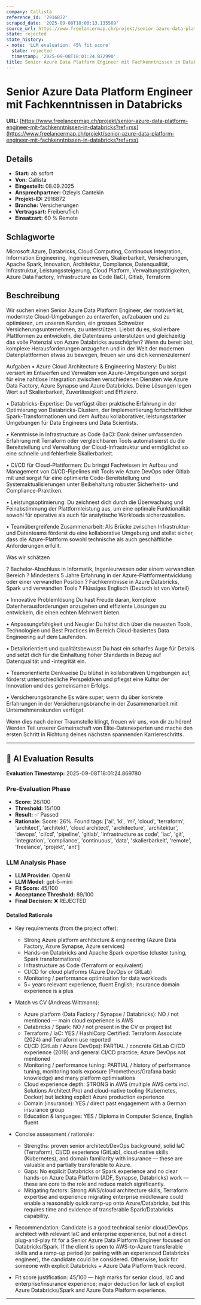 ```yaml
---
company: Callista
reference_id: '2916872'
scraped_date: '2025-09-08T18:00:13.135569'
source_url: https://www.freelancermap.ch/projekt/senior-azure-data-platform-engineer-mit-fachkenntnissen-in-databricks?ref=rss
state: rejected
state_history:
- note: 'LLM evaluation: 45% fit score'
  state: rejected
  timestamp: '2025-09-08T18:01:24.872990'
title: Senior Azure Data Platform Engineer mit Fachkenntnissen in Databricks
---
```



# Senior Azure Data Platform Engineer mit Fachkenntnissen in Databricks
**URL:** [https://www.freelancermap.ch/projekt/senior-azure-data-platform-engineer-mit-fachkenntnissen-in-databricks?ref=rss](https://www.freelancermap.ch/projekt/senior-azure-data-platform-engineer-mit-fachkenntnissen-in-databricks?ref=rss)
## Details
- **Start:** ab sofort
- **Von:** Callista
- **Eingestellt:** 08.09.2025
- **Ansprechpartner:** Ozleyis Cantekin
- **Projekt-ID:** 2916872
- **Branche:** Versicherungen
- **Vertragsart:** Freiberuflich
- **Einsatzart:** 60
                                                % Remote

## Schlagworte
Microsoft Azure, Databricks, Cloud Computing, Continuous Integration, Information Engineering, Ingenieurwesen, Skalierbarkeit, Versicherungen, Apache Spark, Innovation, Architektur, Compliance, Datenqualität, Infrastruktur, Leistungssteigerung, Cloud Platform, Verwaltungstätigkeiten, Azure Data Factory, Infrastructure as Code (IaC), Gitlab, Terraform

## Beschreibung
Wir suchen einen Senior Azure Data Platform Engineer, der motiviert ist, modernste Cloud-Umgebungen zu entwerfen, aufzubauen und zu optimieren, um unseren Kunden, ein grosses Schweizer Versicherungsunternehmen, zu unterstützen. Liebst du es, skalierbare Plattformen zu entwickeln, die Datenteams unterstützen und gleichzeitig das volle Potenzial von Azure Databricks ausschöpfen? Wenn du bereit bist, komplexe Herausforderungen anzugehen und in der Welt der modernen Datenplattformen etwas zu bewegen, freuen wir uns dich kennenzulernen!

Aufgaben
• Azure Cloud Architecture & Engineering Mastery: Du bist versiert im Entwerfen und Verwalten von Azure-Umgebungen und sorgst für eine nahtlose Integration zwischen verschiedenen Diensten wie Azure Data Factory, Azure Synapse und Azure Databricks. Deine Lösungen legen Wert auf Skalierbarkeit, Zuverlässigkeit und Effizienz.

• Databricks-Expertise: Du verfügst über praktische Erfahrung in der Optimierung von Databricks-Clustern, der Implementierung fortschrittlicher Spark-Transformationen und dem Aufbau kollaborativer, leistungsstarker Umgebungen für Data Engineers und Data Scientists.

• Kenntnisse in Infrastructure as Code (IaC): Dank deiner umfassenden Erfahrung mit Terraform oder vergleichbaren Tools automatisierst du die Bereitstellung und Verwaltung der Cloud-Infrastruktur und ermöglichst so eine schnelle und fehlerfreie Skalierbarkeit.

• CI/CD für Cloud-Plattformen: Du bringst Fachwissen im Aufbau und Management von CI/CD-Pipelines mit Tools wie Azure DevOps oder Gitlab mit und sorgst für eine optimierte Code-Bereitstellung und Systemaktualisierungen unter Beibehaltung robuster Sicherheits- und Compliance-Praktiken.

• Leistungsoptimierung: Du zeichnest dich durch die Überwachung und Feinabstimmung der Plattformleistung aus, um eine optimale Funktionalität sowohl für operative als auch für analytische Workloads sicherzustellen.

• Teamübergreifende Zusammenarbeit: Als Brücke zwischen Infrastruktur- und Datenteams förderst du eine kollaborative Umgebung und stellst sicher, dass die Azure-Plattform sowohl technische als auch geschäftliche Anforderungen erfüllt.

Was wir schätzen

? Bachelor-Abschluss in Informatik, Ingenieurwesen oder einem verwandten Bereich
? Mindestens 5 Jahre Erfahrung in der Azure-Plattformentwicklung oder einer verwandten Position
? Fachkenntnisse in Azure Databricks, Spark und verwandten Tools
? Flüssiges Englisch (Deutsch ist von Vorteil)

• Innovative Problemlösung
Du hast Freude daran, komplexe Datenherausforderungen anzugehen und effiziente Lösungen zu entwickeln, die einen echten Mehrwert bieten.

• Anpassungsfähigkeit und Neugier
Du hältst dich über die neuesten Tools, Technologien und Best Practices im Bereich Cloud-basiertes Data Engineering auf dem Laufenden.

• Detailorientiert und qualitätsbewusst
Du hast ein scharfes Auge für Details und setzt dich für die Einhaltung hoher Standards in Bezug auf Datenqualität und -integrität ein.

• Teamorientierte Denkweise
Du blühst in kollaborativen Umgebungen auf, förderst unterschiedliche Perspektiven und pflegst eine Kultur der Innovation und des gemeinsamen Erfolgs.

• Versicherungsbranche
Es wäre super, wenn du über konkrete Erfahrungen in der Versicherungsbranche in der Zusammenarbeit mit Unternehmenskunden verfügst.

Wenn dies nach deiner Traumstelle klingt, freuen wir uns, von dir zu hören! Werden Teil unserer Gemeinschaft von Elite-Datenexperten und mache den ersten Schritt in Richtung deines nächsten spannenden Karriereschritts.

---

## 🤖 AI Evaluation Results

**Evaluation Timestamp:** 2025-09-08T18:01:24.869780

### Pre-Evaluation Phase
- **Score:** 26/100
- **Threshold:** 15/100
- **Result:** ✅ Passed
- **Rationale:** Score: 26%. Found tags: ['ai', 'ki', 'ml', 'cloud', 'terraform', 'architect', 'architekt', 'cloud architect', 'architecture', 'architektur', 'devops', 'ci/cd', 'pipeline', 'gitlab', 'infrastructure as code', 'iac', 'git', 'integration', 'compliance', 'continuous', 'data', 'skalierbarkeit', 'remote', 'freelance', 'projekt', 'ant']

### LLM Analysis Phase
- **LLM Provider:** OpenAI
- **LLM Model:** gpt-5-mini
- **Fit Score:** 45/100
- **Acceptance Threshold:** 89/100
- **Final Decision:** ❌ REJECTED

#### Detailed Rationale
- Key requirements (from the project offer):
  - Strong Azure platform architecture & engineering (Azure Data Factory, Azure Synapse, Azure services)
  - Hands-on Databricks and Apache Spark expertise (cluster tuning, Spark transformations)
  - Infrastructure as Code (Terraform or equivalent)
  - CI/CD for cloud platforms (Azure DevOps or GitLab)
  - Monitoring / performance optimisation for data workloads
  - 5+ years relevant experience, fluent English; insurance domain experience is a plus

- Match vs CV (Andreas Wittmann):
  - Azure platform (Data Factory / Synapse / Databricks): NO / not mentioned — main cloud experience is AWS
  - Databricks / Spark: NO / not present in the CV or project list
  - Terraform / IaC: YES / HashiCorp Certified: Terraform Associate (2024) and Terraform use reported
  - CI/CD (GitLab / Azure DevOps): PARTIAL / concrete GitLab CI/CD experience (2019) and general CI/CD practice; Azure DevOps not mentioned
  - Monitoring / performance tuning: PARTIAL / history of performance tuning, monitoring tools exposure (Prometheus/Grafana basic knowledge) and many platform optimisations
  - Cloud experience depth: STRONG in AWS (multiple AWS certs incl. Solutions Architect Pro) and cloud-native tooling (Kubernetes, Docker) but lacking explicit Azure production experience
  - Domain (insurance): YES / direct past engagement with a German insurance group
  - Education & languages: YES / Diploma in Computer Science, English fluent

- Concise assessment / rationale:
  - Strengths: proven senior architect/DevOps background, solid IaC (Terraform), CI/CD experience (GitLab), cloud-native skills (Kubernetes), and domain familiarity with insurance — these are valuable and partially transferable to Azure.
  - Gaps: No explicit Databricks or Spark experience and no clear hands-on Azure Data Platform (ADF, Synapse, Databricks) work — these are core to the role and reduce match significantly.
  - Mitigating factors: Strong AWS/cloud architecture skills, Terraform expertise and experience migrating enterprise middleware could enable a reasonably quick ramp-up onto Azure/Databricks, but this requires time and evidence of transferable Spark/Databricks capability.

- Recommendation: Candidate is a good technical senior cloud/DevOps architect with relevant IaC and enterprise experience, but not a direct plug-and-play fit for a Senior Azure Data Platform Engineer focused on Databricks/Spark. If the client is open to AWS-to-Azure transferable skills and a ramp-up period (or pairing with an experienced Databricks engineer), the candidate could be considered. Otherwise, look for someone with explicit Databricks + Azure Data Platform track record.

- Fit score justification: 45/100 — high marks for senior cloud, IaC and enterprise/insurance experience; major deduction for lack of explicit Azure Databricks/Spark and Azure Data Platform experience.

---
